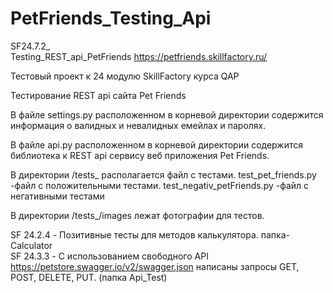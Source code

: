 # PetFriends_Testing_Api
SF24.7.2_                                                                   
Testing_REST_api_PetFriends https://petfriends.skillfactory.ru/

Тестовый проект к 24 модулю SkillFactory курса QAP

Тестирование REST api сайта Pet Friends

В файле settings.py расположенном в корневой директории содержится информация о валидных и невалидных емейлах и паролях.

В файле api.py расположенном в корневой директории содержится библиотека к REST api сервису веб приложения Pet Friends.

В директории /tests_ располагается файл с тестами. test_pet_friends.py -файл с положительными тестами. test_negativ_petFriends.py -файл с негативными тестами

В директории /tests_/images лежат фотографии для тестов.

SF 24.2.4 - Позитивные тесты для  методов калькулятора. папка- Calculator                                                                      
SF 24.3.3 - С использованием  свободного API https://petstore.swagger.io/v2/swagger.json  написаны запросы GET, POST, DELETE, PUT. (папка Api_Test)

